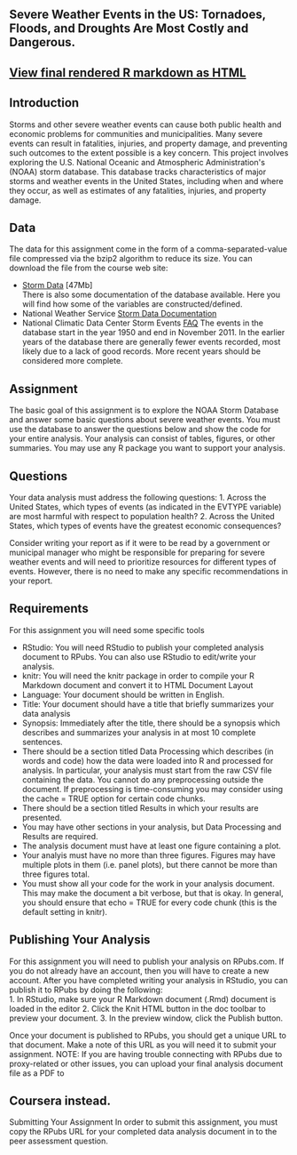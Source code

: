 ## Severe Weather Events in the US: Tornadoes, Floods, and Droughts Are Most Costly and Dangerous.

## [View final rendered R markdown as HTML](http://htmlpreview.github.io/?https://github.com/toddknutson/Education_GlobalWarming/blob/master/dasi_project.html)





## Introduction  

Storms and other severe weather events can cause both public health and economic problems for communities and municipalities. Many severe events can result in fatalities, injuries, and property damage, and preventing such outcomes to the extent possible is a key concern.
This project involves exploring the U.S. National Oceanic and Atmospheric Administration's (NOAA) storm database. This database tracks characteristics of major storms and weather events in the United States, including when and where they occur, as well as estimates of any fatalities, injuries, and property damage.

## Data  
The data for this assignment come in the form of a comma-separated-value file compressed via the bzip2 algorithm to reduce its size. You can download the file from the course web site:
* [Storm Data](https://d396qusza40orc.cloudfront.net/repdata%2Fdata%2FStormData.csv.bz2)  [47Mb]  
There is also some documentation of the database available. Here you will find how some of the variables are constructed/defined.
* National Weather Service [Storm Data Documentation](https://d396qusza40orc.cloudfront.net/repdata%2Fpeer2_doc%2Fpd01016005curr.pdf)
* National Climatic Data Center Storm Events [FAQ](https://d396qusza40orc.cloudfront.net/repdata%2Fpeer2_doc%2FNCDC%20Storm%20Events-FAQ%20Page.pdf)
The events in the database start in the year 1950 and end in November 2011. In the earlier years of the database there are generally fewer events recorded, most likely due to a lack of good records. More recent years should be considered more complete.  

## Assignment
The basic goal of this assignment is to explore the NOAA Storm Database and answer some basic questions about severe weather events. You must use the database to answer the questions below and show the code for your entire analysis. Your analysis can consist of tables, figures, or other summaries. You may use any R package you want to support your analysis.

## Questions
Your data analysis must address the following questions:
	1.	Across the United States, which types of events (as indicated in the EVTYPE variable) are most harmful with respect to population health?
	2.	Across the United States, which types of events have the greatest economic consequences?  
	
Consider writing your report as if it were to be read by a government or municipal manager who might be responsible for preparing for severe weather events and will need to prioritize resources for different types of events. However, there is no need to make any specific recommendations in your report.

## Requirements  
For this assignment you will need some specific tools
* RStudio: You will need RStudio to publish your completed analysis document to RPubs. You can also use RStudio to edit/write your analysis.
* knitr: You will need the knitr package in order to compile your R Markdown document and convert it to HTML
Document Layout
* Language: Your document should be written in English.
* Title: Your document should have a title that briefly summarizes your data analysis
* Synopsis: Immediately after the title, there should be a synopsis which describes and summarizes your analysis in at most 10 complete sentences.
* There should be a section titled Data Processing which describes (in words and code) how the data were loaded into R and processed for analysis. In particular, your analysis must start from the raw CSV file containing the data. You cannot do any preprocessing outside the document. If preprocessing is time-consuming you may consider using the cache = TRUE option for certain code chunks.
* There should be a section titled Results in which your results are presented.
* You may have other sections in your analysis, but Data Processing and Results are required.
* The analysis document must have at least one figure containing a plot.
* Your analyis must have no more than three figures. Figures may have multiple plots in them (i.e. panel plots), but there cannot be more than three figures total.
* You must show all your code for the work in your analysis document. This may make the document a bit verbose, but that is okay. In general, you should ensure that echo = TRUE for every code chunk (this is the default setting in knitr).

## Publishing Your Analysis  
For this assignment you will need to publish your analysis on RPubs.com. If you do not already have an account, then you will have to create a new account. After you have completed writing your analysis in RStudio, you can publish it to RPubs by doing the following:  
	1.	In RStudio, make sure your R Markdown document (.Rmd) document is loaded in the editor
	2.	Click the Knit HTML button in the doc toolbar to preview your document.
	3.	In the preview window, click the Publish button.  
	
	
Once your document is published to RPubs, you should get a unique URL to that document. Make a note of this URL as you will need it to submit your assignment.
NOTE: If you are having trouble connecting with RPubs due to proxy-related or other issues, you can upload your final analysis document file as a PDF to 

## Coursera instead.  
Submitting Your Assignment
In order to submit this assignment, you must copy the RPubs URL for your completed data analysis document in to the peer assessment question.